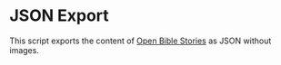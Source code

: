 JSON Export
================

This script exports the content of [Open Bible Stories](http://door43.org/en/obs/01-the-creation) 
as JSON without images. 

